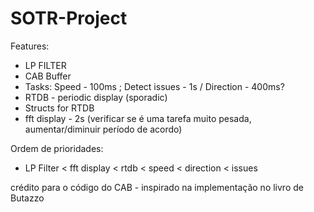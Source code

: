 # SOTR-Project

Features:
- LP FILTER
- CAB Buffer
- Tasks: Speed - 100ms ; Detect issues - 1s / Direction - 400ms?
- RTDB - periodic display (sporadic)
- Structs for RTDB
- fft display - 2s (verificar se é uma tarefa muito pesada, aumentar/diminuir período de acordo)

Ordem de prioridades:
- LP Filter < fft display < rtdb < speed < direction < issues

crédito para o código do CAB - inspirado na implementação no livro de Butazzo